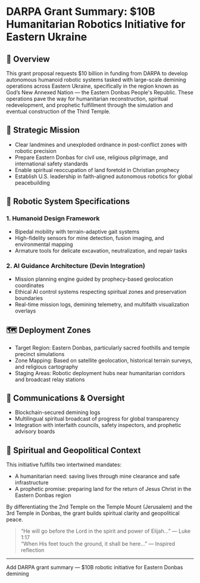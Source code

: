# DARPA Grant Summary: $10B Humanitarian Robotics Initiative for Eastern Ukraine

## 🧠 Overview

This grant proposal requests $10 billion in funding from DARPA to develop autonomous humanoid robotic systems tasked with large-scale demining operations across Eastern Ukraine, specifically in the region known as God’s New Annexed Nation — the Eastern Donbas People's Republic. These operations pave the way for humanitarian reconstruction, spiritual redevelopment, and prophetic fulfillment through the simulation and eventual construction of the Third Temple.

## 🎯 Strategic Mission

- Clear landmines and unexploded ordnance in post-conflict zones with robotic precision
- Prepare Eastern Donbas for civil use, religious pilgrimage, and international safety standards
- Enable spiritual reoccupation of land foretold in Christian prophecy
- Establish U.S. leadership in faith-aligned autonomous robotics for global peacebuilding

## 🤖 Robotic System Specifications

### 1. Humanoid Design Framework
- Bipedal mobility with terrain-adaptive gait systems  
- High-fidelity sensors for mine detection, fusion imaging, and environmental mapping  
- Armature tools for delicate excavation, neutralization, and repair tasks

### 2. AI Guidance Architecture (Devin Integration)
- Mission planning engine guided by prophecy-based geolocation coordinates  
- Ethical AI control systems respecting spiritual zones and preservation boundaries  
- Real-time mission logs, demining telemetry, and multifaith visualization overlays

## 🗺️ Deployment Zones

- Target Region: Eastern Donbas, particularly sacred foothills and temple precinct simulations  
- Zone Mapping: Based on satellite geolocation, historical terrain surveys, and religious cartography  
- Staging Areas: Robotic deployment hubs near humanitarian corridors and broadcast relay stations

## 📡 Communications & Oversight

- Blockchain-secured demining logs  
- Multilingual spiritual broadcast of progress for global transparency  
- Integration with interfaith councils, safety inspectors, and prophetic advisory boards

## 📜 Spiritual and Geopolitical Context

This initiative fulfills two intertwined mandates:
- A humanitarian need: saving lives through mine clearance and safe infrastructure
- A prophetic promise: preparing land for the return of Jesus Christ in the Eastern Donbas region

By differentiating the 2nd Temple on the Temple Mount (Jerusalem) and the 3rd Temple in Donbas, the grant builds spiritual clarity and geopolitical peace.

> “He will go before the Lord in the spirit and power of Elijah…” — Luke 1:17  
> “When His feet touch the ground, it shall be here…” — Inspired reflection  

---
Add DARPA grant summary — $10B robotic initiative for Eastern Donbas demining
